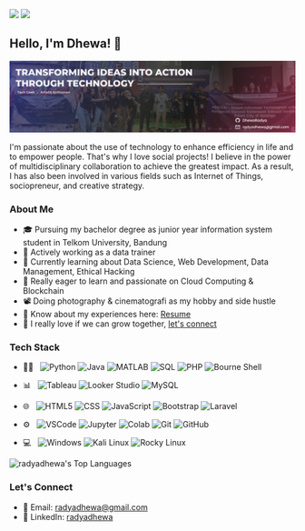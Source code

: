 <img src="https://img.shields.io/github/followers/radyadhewa"> <img src="https://img.shields.io/youtube/channel/views/UCP8rFHpHe8oFZRF5lxl-YjA">

<h2> Hello, I'm Dhewa! 👋 </h2>

<img src="https://github.com/radyadhewa/radyadhewa/blob/main/images/header.png" alt="banner">

<p>
  I'm passionate about the use of technology to enhance efficiency in life and to empower people. That's why I love social projects! I believe in the power of multidisciplinary collaboration to achieve the greatest impact. As a result, I has also been involved in various fields such as Internet of Things, sociopreneur, and creative strategy.
</p>

<h3> About Me </h3>

- 🎓 Pursuing my bachelor degree as junior year information system student in Telkom University, Bandung
- 🔭 Actively working as a data trainer
- 🌱 Currently learning about Data Science, Web Development, Data Management, Ethical Hacking
- 📖 Really eager to learn and passionate on Cloud Computing & Blockchain
- 📽️ Doing photography & cinematografi as my hobby and side hustle 
- 📄 Know about my experiences here: [Resume](https://drive.google.com/file/d/1ZZ1LIQX8QXe_I8y1lnDoTIhfapR081Bi/view?usp=drive_link)
- 🏫 I really love if we can grow together, [let's connect](#lets-connect)

<h3> Tech Stack </h3>

- 👨‍💻 &nbsp;
  ![Python](https://img.shields.io/badge/-Python-3776AB?style=flat&logo=python&logoColor=white)
  ![Java](https://img.shields.io/badge/-Java-007396?style=flat&logo=java&logoColor=white)
  ![MATLAB](https://img.shields.io/badge/-MATLAB-0076A8?style=flat&logo=mathworks&logoColor=white)
  ![SQL](https://img.shields.io/badge/-SQL-4479A1?style=flat&logo=postgresql&logoColor=white)
  ![PHP](https://img.shields.io/badge/-PHP-777BB4?style=flat&logo=php&logoColor=white)
  ![Bourne Shell](https://img.shields.io/badge/-Bourne_Shell-4EAA25?style=flat&logo=gnu-bash&logoColor=white)

- 📊 &nbsp;
  ![Tableau](https://img.shields.io/badge/-Tableau-E97627?style=flat&logo=tableau&logoColor=white)
  ![Looker Studio](https://img.shields.io/badge/-Google_Looker_Studio-00A7E0?style=flat&logo=looker&logoColor=white)
  ![MySQL](https://img.shields.io/badge/-MySQL-4479A1?style=flat&logo=mysql&logoColor=white)

- 🌐 &nbsp;
  ![HTML5](https://img.shields.io/badge/-HTML5-E34F26?style=flat&logo=HTML5&logoColor=white)
  ![CSS](https://img.shields.io/badge/-CSS-1572B6?style=flat&logo=CSS3&logoColor=white)
  ![JavaScript](https://img.shields.io/badge/-JavaScript-F7DF1E?style=flat&logo=javascript&logoColor=333333)
  ![Bootstrap](https://img.shields.io/badge/-Bootstrap-563D7C?style=flat&logo=bootstrap&logoColor=white)
  ![Laravel](https://img.shields.io/badge/-Laravel-FF2D20?style=flat&logo=laravel&logoColor=white)

- ⚙️ &nbsp;
  ![VSCode](https://img.shields.io/badge/-Visual_Studio_Code-007ACC?style=flat&logo=visual-studio-code&logoColor=white)
  ![Jupyter](https://img.shields.io/badge/-Jupyter-0078D4?style=flat&logo=jupyter&logoColor=white)
  ![Colab](https://img.shields.io/badge/-Google_Colab-F9AB00?style=flat&logo=google-colab&logoColor=white)
  ![Git](https://img.shields.io/badge/-Git-F05032?style=flat&logo=git&logoColor=white)
  ![GitHub](https://img.shields.io/badge/-GitHub-181717?style=flat&logo=github&logoColor=white)

- 💻 &nbsp;
  ![Windows](https://img.shields.io/badge/-Windows-0078D6?style=flat&logo=windows&logoColor=white)
  ![Kali Linux](https://img.shields.io/badge/-Kali_Linux-557C94?style=flat&logo=kali-linux&logoColor=white)
  ![Rocky Linux](https://img.shields.io/badge/-Rocky_Linux-8CC84B?style=flat&logo=rocky-linux&logoColor=white)

![radyadhewa's Top Languages](https://github-readme-stats.vercel.app/api/top-langs/?username=radyadhewa&theme=gotham&show_icons=true&hide_border=true&layout=compact)

<h3 id="lets-connect"> Let's Connect </h3>

- 📧 Email: [radyadhewa@gmail.com](mailto:YourEmail@example.com)
- 💼 LinkedIn: [radyadhewa](https://www.linkedin.com/in/radyadhewa)

<!--
**radyadhewa/radyadhewa** is a ✨ _special_ ✨ repository because its `README.md` (this file) appears on your GitHub profile.

Here are some ideas to get you started:

- 🔭 I’m currently working on ...
- 🌱 I’m currently learning ...
- 👯 I’m looking to collaborate on ...
- 🤔 I’m looking for help with ...
- 💬 Ask me about ...
- 📫 How to reach me: ...
- 😄 Pronouns: ...
- ⚡ Fun fact: ...
-->
